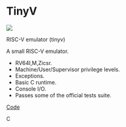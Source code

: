 # TinyV

![]({{rootImages}}projects/tinyv-cover.jpg)

RISC-V emulator (tinyv)

A small RISC-V emulator.

- RV64I,M,Zicsr.
- Machine/User/Supervisor privilege levels.
- Exceptions.
- Basic C runtime.
- Console I/O.
- Passes some of the official tests suite.

<p class="link-button">
    <a href="https://github.com/kevenv/tinyv"><i class='bx bxl-github bx-sm'></i>Code</a>
</p>
<span class="tag">C</span>
